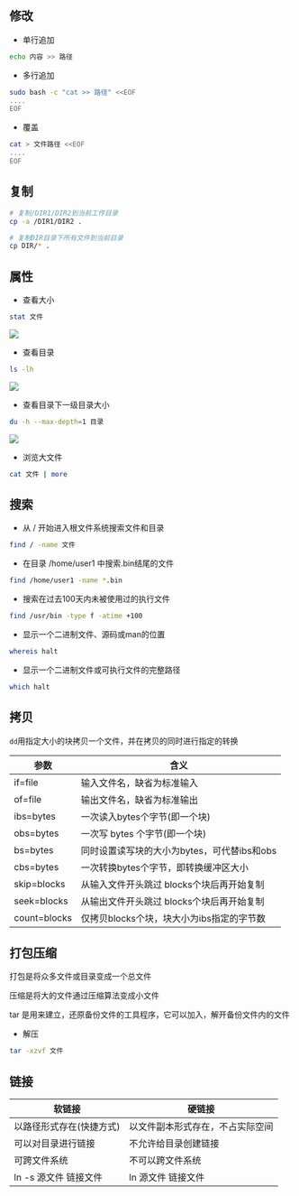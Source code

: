 <!--
 * @Description: 
 * @Version: 1.0
 * @Author: DaLao
 * @Email: dalao_li@163.com
 * @Date: 2021-01-16 17:59:34
 * @LastEditors: DaLao
 * @LastEditTime: 2022-01-05 15:19:18
-->

## 修改

- 单行追加

```sh
echo 内容 >> 路径
```

- 多行追加
  
```sh
sudo bash -c "cat >> 路径" <<EOF
....
EOF
```

- 覆盖
  
```sh
cat > 文件路径 <<EOF
....
EOF
```

## 复制

```sh
# 复制/DIR1/DIR2到当前工作目录
cp -a /DIR1/DIR2 .

# 复制DIR目录下所有文件到当前目录
cp DIR/* .
```

## 属性

- 查看大小

```sh
stat 文件
```

![](https://cdn.hurra.ltd/img/20220103004731.png)

- 查看目录

```sh 
ls -lh
```

![](https://cdn.hurra.ltd/img/20220103004944.png)

- 查看目录下一级目录大小

```sh
du -h --max-depth=1 目录
```

![](https://cdn.hurra.ltd/img/20220103004907.png)

- 浏览大文件

```sh
cat 文件 | more
```

## 搜索

- 从 / 开始进入根文件系统搜索文件和目录

```sh
find / -name 文件
```

- 在目录 /home/user1 中搜索.bin结尾的文件

```sh
find /home/user1 -name *.bin
```

- 搜索在过去100天内未被使用过的执行文件

```sh 
find /usr/bin -type f -atime +100
```

- 显示一个二进制文件、源码或man的位置

```sh
whereis halt
```

- 显示一个二进制文件或可执行文件的完整路径

```sh
which halt
```

## 拷贝

`dd`用指定大小的块拷贝一个文件，并在拷贝的同时进行指定的转换

| 参数         | 含义                                        |
| ------------ | ------------------------------------------- |
| if=file      | 输入文件名，缺省为标准输入                  |
| of=file      | 输出文件名，缺省为标准输出                  |
| ibs=bytes    | 一次读入bytes个字节(即一个块)               |
| obs=bytes    | 一次写 bytes 个字节(即一个块)               |
| bs=bytes     | 同时设置读写块的大小为bytes，可代替ibs和obs |
| cbs=bytes    | 一次转换bytes个字节，即转换缓冲区大小       |
| skip=blocks  | 从输入文件开头跳过 blocks个块后再开始复制   |
| seek=blocks  | 从输出文件开头跳过 blocks个块后再开始复制   |
| count=blocks | 仅拷贝blocks个块，块大小为ibs指定的字节数   |


## 打包压缩

打包是将众多文件或目录变成一个总文件

压缩是将大的文件通过压缩算法变成小文件

tar 是用来建立，还原备份文件的工具程序，它可以加入，解开备份文件内的文件

- 解压
  
```sh
tar -xzvf 文件
```

## 链接

| 软链接                   | 硬链接                           |
| ------------------------ | -------------------------------- |
| 以路径形式存在(快捷方式) | 以文件副本形式存在，不占实际空间 |
| 可以对目录进行链接       | 不允许给目录创建链接             |
| 可跨文件系统             | 不可以跨文件系统                 |
| ln -s 源文件 链接文件    | ln 源文件 链接文件               |